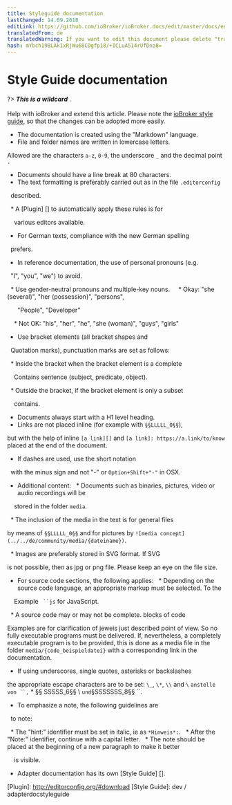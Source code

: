 ```yaml
---
title: Styleguide documentation
lastChanged: 14.09.2018
editLink: https://github.com/ioBroker/ioBroker.docs/edit/master/docs/en/community/styleguidedoc.md
translatedFrom: de
translatedWarning: If you want to edit this document please delete "translatedFrom" field, elsewise this document will be translated automatically again
hash: mYbch19BLAk1xRjWu68CDgfp18/+ICLuA514rUfDna8=
---
```

# Style Guide documentation
?> ***This is a wildcard*** . <br><br> Help with ioBroker and extend this article. Please note the [ioBroker style guide](community/styleguidedoc), so that the changes can be adopted more easily.

* The documentation is created using the "Markdown" language.
* File and folder names are written in lowercase letters.

Allowed are the characters `a-z`, `0-9`, the underscore `_` and the decimal point `.`

* Documents should have a line break at 80 characters.
* The text formatting is preferably carried out as in the file `.editorconfig`

  described.

  * A [Plugin] [] to automatically apply these rules is for

    various editors available.

* For German texts, compliance with the new German spelling

  prefers.

* In reference documentation, the use of personal pronouns (e.g.

  "I", "you", "we") to avoid.

  * Use gender-neutral pronouns and multiple-key nouns.
    * Okay: "she (several)", "her (possession)", "persons",

      "People", "Developer"

    * Not OK: "his", "her", "he", "she (woman)", "guys", "girls"
* Use bracket elements (all bracket shapes and

  Quotation marks), punctuation marks are set as follows:

  * Inside the bracket when the bracket element is a complete

    Contains sentence (subject, predicate, object).

  * Outside the bracket, if the bracket element is only a subset

    contains.

* Documents always start with a H1 level heading.
* Links are not placed inline (for example with `§§LLLLL_0§§`),

but with the help of inline `[a link][]` and `[a link]: https://a.link/to/know` placed at the end of the document.

* If dashes are used, use the short notation

  with the minus sign and not "-" or `Option+Shift+"-"` in OSX.

* Additional content:
  * Documents such as binaries, pictures, video or audio recordings will be

    stored in the folder `media`.

  * The inclusion of the media in the text is for general files

by means of `§§LLLLL_0§§` and for pictures by `![media concept](../../de/community/media/{dateiname})`.

  * Images are preferably stored in SVG format. If SVG

is not possible, then as jpg or png file. Please keep an eye on the file size.

* For source code sections, the following applies:
  * Depending on the source code language, an appropriate markup must be selected. To the

    Example ` ``js` for JavaScript.

  * A source code may or may not be complete. blocks of code

Examples are for clarification of jeweis just described point of view. So no fully executable programs must be delivered. If, nevertheless, a completely executable program is to be provided, this is done as a media file in the folder `media/{code_beispieldatei}` with a corresponding link in the documentation.

* If using underscores, single quotes, asterisks or backslashes

the appropriate escape characters are to be set: `\_`, `\*`, `\\` and ``\`` ` anstelle von ``, ` * §§ SSSSS_6§§ \ ` und `§SSSSSSS_8§§ ``.

* To emphasize a note, the following guidelines are

  to note:

  * The "hint:" identifier must be set in italic, ie as `*Hinweis*:`.
  * After the "Note:" identifier, continue with a capital letter.
  * The note should be placed at the beginning of a new paragraph to make it better

    is visible.

* Adapter documentation has its own [Style Guide] [].

[Plugin]: http://editorconfig.org/#download [Style Guide]: dev / adapterdocstyleguide